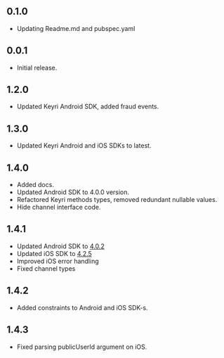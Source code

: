 ## 0.1.0

- Updating Readme.md and pubspec.yaml

## 0.0.1

- Initial release.

## 1.2.0

- Updated Keyri Android SDK, added fraud events.

## 1.3.0

- Updated Keyri Android and iOS SDKs to latest.

## 1.4.0

- Added docs.
- Updated Android SDK to 4.0.0 version.
- Refactored Keyri methods types, removed redundant nullable values.
- Hide channel interface code.

## 1.4.1

- Updated Android SDK to [4.0.2](https://github.com/Keyri-Co/keyri-android-whitelabel-sdk/releases/tag/4.0.2)
- Updated iOS SDK to [4.2.5](https://github.com/Keyri-Co/keyri-ios-whitelabel-sdk/releases/tag/4.2.5)
- Improved iOS error handling
- Fixed channel types

## 1.4.2

- Added constraints to Android and iOS SDK-s.

## 1.4.3

- Fixed parsing publicUserId argument on iOS.
